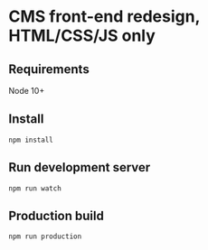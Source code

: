 # CMS front-end redesign, HTML/CSS/JS only

## Requirements

Node 10+

## Install

```npm install```

## Run development server

```npm run watch```

## Production build

```npm run production```